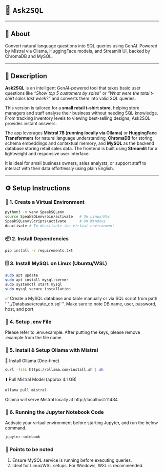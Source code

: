 # 🔹 `Ask2SQL`

---

## 🧾 About 
Convert natural language questions into SQL queries using GenAI. Powered by Mistral via Ollama, HuggingFace models, and Streamlit UI, backed by ChromaDB and MySQL.

---

## 📘 Description
**Ask2SQL** is an intelligent GenAI-powered tool that takes basic user questions like *“Show top 5 customers by sales”* or *“What were the total t-shirt sales last week?”* and converts them into valid SQL queries.

This version is tailored for a **small retail t-shirt store**, helping store managers and staff analyse their business without needing SQL knowledge. From tracking inventory levels to viewing best-selling designs, Ask2SQL provides instant answers.

The app leverages **Mistral 7B (running locally via Ollama)** or **HuggingFace Transformers** for natural language understanding, **ChromaDB** for storing schema embeddings and contextual memory, and **MySQL** as the backend database storing retail sales data. The frontend is built using **Streamlit** for a lightweight and responsive user interface.

It is ideal for small business owners, sales analysts, or support staff to interact with their data effortlessly using plain English.

---

## ⚙️ Setup Instructions

### 🔧 1. Create a Virtual Environment
```bash
python3 -m venv SpeakSQLenv
source SpeakSQLenv/bin/activate   # On Linux/Mac
SpeakSQLenv\Scripts\activate      # On Windows
deactivate # To deactivate the virtual environment
```

### 📦 2. Install Dependencies
```bash
pip install -r requirements.txt
```

### 🗄️ 3. Install MySQL on Linux (Ubuntu/WSL)
```bash
sudo apt update
sudo apt install mysql-server
sudo systemctl start mysql
sudo mysql_secure_installation
```
✅ Create a MySQL database and table manually or via SQL script from path '''../Database/create_db.sql'''. Make sure to note DB name, user, password, host, and port.

### 🔐 4. Setup .env File
Please refer to .env.example. After putting the keys, please remove .example from the file name.

### 🤖 5. Install & Setup Ollama with Mistral
🧱 Install Ollama (One-time)
```bash
curl -fsSL https://ollama.com/install.sh | sh
```

⬇️ Pull Mistral Model (approx 4.1 GB)
```bash
ollama pull mistral
```
Ollama will serve Mistral locally at http://localhost:11434

### 🧪 6. Running the Jupyter Notebook Code
Activate your virtual environment before starting Jupyter, and run the below command.
```bash
jupyter-notebook
```

### 📝 Points to be noted

1. Ensure MySQL service is running before executing queries.
2. Ideal for Linux/WSL setups. For Windows, WSL is recommended.